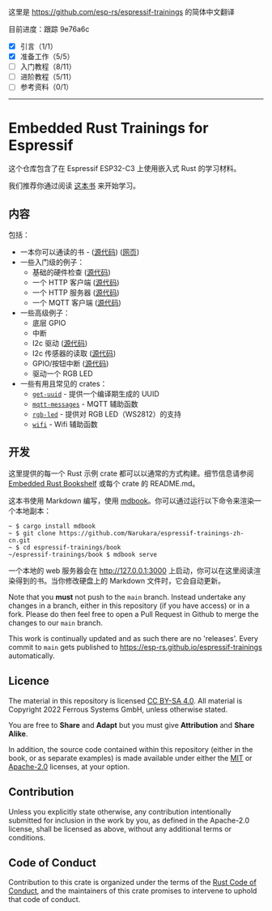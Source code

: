 这里是 https://github.com/esp-rs/espressif-trainings 的简体中文翻译

目前进度：跟踪 9e76a6c

- [x] 引言（1/1）
- [x] 准备工作（5/5）
- [ ] 入门教程（8/11）
- [ ] 进阶教程（5/11）
- [ ] 参考资料（0/1）

---

# Embedded Rust Trainings for Espressif

这个仓库包含了在 Espressif ESP32-C3 上使用嵌入式 Rust 的学习材料。

我们推荐你通过阅读 [这本书](https://narukara.github.io/espressif-trainings-zh-cn/) 来开始学习。

## 内容

包括：

* 一本你可以通读的书 - ([源代码](./book)) ([网页](https://narukara.github.io/espressif-trainings-zh-cn/))
* 一些入门级的例子：
   * 基础的硬件检查 ([源代码](./intro/hardware-check))
   * 一个 HTTP 客户端 ([源代码](./intro/http-client))
   * 一个 HTTP 服务器 ([源代码](./intro/http-server))
   * 一个 MQTT 客户端 ([源代码](./intro/mqtt))
* 一些高级例子：
   * 底层 GPIO
   * 中断
   * I2c 驱动 ([源代码](./advanced/i2c-driver))
   * I2c 传感器的读取 ([源代码](./advanced/i2c-sensor-reading))
   * GPIO/按钮中断 ([源代码](./advanced/button-interrupt))
   * 驱动一个 RGB LED
* 一些有用且常见的 crates：
   * [`get-uuid`](./common/lib/get-uuid) - 提供一个编译期生成的 UUID
   * [`mqtt-messages`](./common/lib/mqtt-messages) - MQTT 辅助函数
   * [`rgb-led`](./common/lib/rgb-led) - 提供对 RGB LED（WS2812）的支持
   * [`wifi`](./common/lib/wifi) - Wifi 辅助函数


## 开发

这里提供的每一个 Rust 示例 crate 都可以以通常的方式构建。细节信息请参阅 [Embedded Rust Bookshelf](https://docs.rust-embedded.org) 或每个 crate 的 README.md。

这本书使用 Markdown 编写，使用 [mdbook](https://crates.io/crates/mdbook)。你可以通过运行以下命令来渲染一个本地副本：

```console
~ $ cargo install mdbook
~ $ git clone https://github.com/Narukara/espressif-trainings-zh-cn.git
~ $ cd espressif-trainings/book
~/espressif-trainings/book $ mdbook serve
```

一个本地的 web 服务器会在 <http://127.0.0.1:3000> 上启动，你可以在这里阅读渲染得到的书。当你修改硬盘上的 Markdown 文件时，它会自动更新。

Note that you __must__ not push to the `main` branch. Instead undertake any
changes in a branch, either in this repository (if you have access) or in a
fork. Please do then feel free to open a Pull Request in Github to merge the
changes to our `main` branch.

This work is continually updated and as such there are no 'releases'. Every
commit to `main` gets published to
<https://esp-rs.github.io/espressif-trainings> automatically.

## Licence

The material in this repository is licensed
[CC BY-SA 4.0](https://creativecommons.org/licenses/by-sa/4.0/). All
material is Copyright 2022 Ferrous Systems GmbH, unless otherwise stated.

You are free to __Share__ and __Adapt__ but you must give __Attribution__ and
__Share Alike__.

In addition, the source code contained within this repository (either in the
book, or as separate examples) is made available under either the
[MIT](./LICENSE-MIT.txt) or [Apache-2.0](./LICENSE-APACHE.txt) licenses, at
your option.

## Contribution

Unless you explicitly state otherwise, any contribution intentionally
submitted for inclusion in the work by you, as defined in the Apache-2.0
license, shall be licensed as above, without any additional terms or
conditions.

## Code of Conduct

Contribution to this crate is organized under the terms of the [Rust Code of
Conduct](https://www.rust-lang.org/policies/code-of-conduct), and the maintainers of this crate promises to intervene to
uphold that code of conduct.
